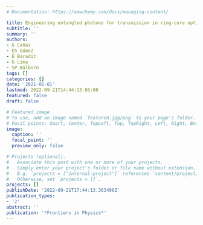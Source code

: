 ```yaml
---
# Documentation: https://wowchemy.com/docs/managing-content/

title: Engineering entangled photons for transmission in ring-core optical fibers
subtitle: ''
summary: ''
authors:
- G Cañas
- ES Gómez
- E Baradit
- G Lima
- SP Walborn
tags: []
categories: []
date: '2021-01-01'
lastmod: 2022-09-21T14:44:13-03:00
featured: false
draft: false

# Featured image
# To use, add an image named `featured.jpg/png` to your page's folder.
# Focal points: Smart, Center, TopLeft, Top, TopRight, Left, Right, BottomLeft, Bottom, BottomRight.
image:
  caption: ''
  focal_point: ''
  preview_only: false

# Projects (optional).
#   Associate this post with one or more of your projects.
#   Simply enter your project's folder or file name without extension.
#   E.g. `projects = ["internal-project"]` references `content/project/deep-learning/index.md`.
#   Otherwise, set `projects = []`.
projects: []
publishDate: '2022-09-21T17:44:13.363496Z'
publication_types:
- '2'
abstract: ''
publication: '*Frontiers in Physics*'
---
```

